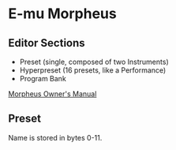 # E-mu Morpheus

## Editor Sections

* Preset (single, composed of two Instruments)
* Hyperpreset (16 presets, like a Performance)
* Program Bank

[Morpheus Owner's Manual](http://www.synthmanuals.com/manuals/emu/morpheus/owners_manual/morpheusownersmanual.pdf)

## Preset

Name is stored in bytes 0-11.

